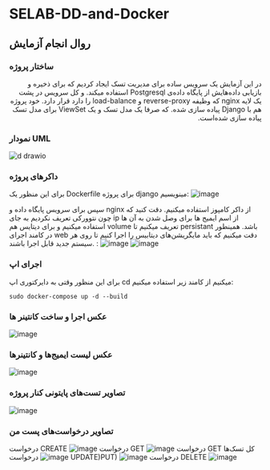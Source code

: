 # SELAB-DD-and-Docker

## روال انجام آزمایش
### ساختار پروژه
<div dir="rtl">
در این آزمایش یک سرویس ساده برای مدیریت تسک ایجاد کردیم که برای ذخیره و بازیابی داده‌هایش از پایگاه داده‌ی Postgresql استفاده میکند. و کل سرویس در پشت یک لایه nginx که وظیفه reverse-proxy و load-balance را دارد قرار دارد. خود پروژه هم با Django پیاده سازی شده. که صرفا یک مدل تسک و یک ViewSet برای مدل تسک پیاده سازی شده‌است.
</div>

### نمودار UML
![d drawio](https://github.com/mohammadhnz/SELAB-DD-and-Docker/assets/59181719/0c26ba7a-25ef-45d5-9c93-e49811ce6479)


### داکرهای پروژه

برای این منظور یک Dockerfile برای پروژه django مینویسیم:
![image](https://github.com/mohammadhnz/SELAB-DD-and-Docker/assets/59181719/8be98806-9d52-49d6-96a2-a98e5ebd9d6d)


سپس برای سرویس پایگاه داده و nginx از داکر کامپوز استفاده میکنیم. دقت کنید که چون نتوورکی تعریف نکردیم به جای ip از اسم ایمیج ها برای وصل شدن به آن ها استفاده میکنیم و برای دیتایس هم volume تعریف میکنیم تا persistant باشد. همینطور در کامند اجرای web دقت میکنیم که باید مایگریشن‌های دیتابیس را اجرا کنیم تا روی هر سیستم جدید قابل اجرا باشند. :
 ![image](https://github.com/mohammadhnz/SELAB-DD-and-Docker/assets/59181719/3fae2f0f-8aa3-4c31-8a62-4277ba81f325)
![image](https://github.com/mohammadhnz/SELAB-DD-and-Docker/assets/59181719/cdbe6d0a-9891-4a6b-bfe9-99acb40fd233)


### اجرای اپ
برای این منظور وقتی  به دایرکتوری اپ cd میکنیم از کامند زیر استفاده میکنیم:
‍‍‍
```
sudo docker-compose up -d --build
```
### عکس اجرا و ساخت کانتینر ها
![image](https://github.com/mohammadhnz/SELAB-DD-and-Docker/assets/59181719/34bf90ad-8d2b-4970-85ab-fb95cfcfbc4c)

### عکس لیست ایمیج‌ها و کانتینرها
![image](https://github.com/mohammadhnz/SELAB-DD-and-Docker/assets/59181719/36fa3290-f6b0-4142-a2a0-dd06da9a0b4b)

### تصاویر تست‌های پایتونی کنار پروژه
![image](https://github.com/mohammadhnz/SELAB-DD-and-Docker/assets/59181719/b2e6611c-0b6f-4f7a-ab90-5e3391ef1dfc)
### تصاویر درخواست‌های پست من
درخواست CREATE
![image](https://github.com/mohammadhnz/SELAB-DD-and-Docker/assets/59181719/97a08851-91b8-49f2-949c-27b5d87ee283)
درخواست GET
![image](https://github.com/mohammadhnz/SELAB-DD-and-Docker/assets/59181719/65973488-f6a3-4260-8d61-1329b60bb13c)
درخواست GET کل تسک‌ها
![image](https://github.com/mohammadhnz/SELAB-DD-and-Docker/assets/59181719/471a53ff-584e-459e-b6c2-f3de321f439e)
درخواست UPDATE)PUT) 
![image](https://github.com/mohammadhnz/SELAB-DD-and-Docker/assets/59181719/cf8e9afb-584b-4bfa-b3dd-64ca855a3070)
درخواست DELETE
![image](https://github.com/mohammadhnz/SELAB-DD-and-Docker/assets/59181719/1d22aa18-6c86-47fd-80f3-a5d174f94d0f)


